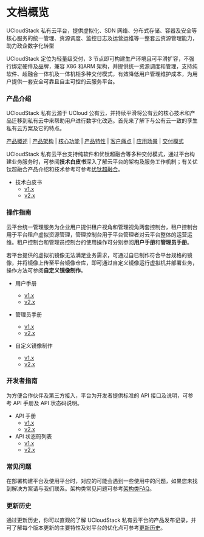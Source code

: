 # 文档概览

UCloudStack 私有云平台，提供虚拟化、SDN 网络、分布式存储、容器及安全等核心服务的统一管理、资源调度、监控日志及运营运维等一整套云资源管理能力，助力政企数字化转型

UCloudStack 定位为轻量级交付，3 节点即可构建生产环境且可平滑扩容，不强行绑定硬件及品牌，兼容 X86 和ARM 架构，并提供统一资源调度和管理，支持纯软件、超融合一体机及一体机柜多种交付模式，有效降低用户管理维护成本，为用户提供一套安全可靠且自主可控的云服务平台。

### 产品介绍

UCloudStack 私有云源于 UCloud 公有云，并持续平滑将公有云的核心技术和产品迁移到私有云中来帮助用户进行数字化改造。首先来了解下与公有云一致的孪生私有云方案及它的特点。

[产品概述](/UCloudStack/v1.x/introduction/README.md)   |   [产品架构](/UCloudStack/v1.x/introduction/arch.md) |  [核心功能](/UCloudStack/v1.x/introduction/features.md)  |  [产品特性](/UCloudStack/v1.x/introduction/advantages.md)   |   [客户痛点](/UCloudStack/v1.x/introduction/painpoint.md) |  [应用场景](/UCloudStack/introduction/scenario.md)  |  [交付模式](/UCloudStack/v1.x/introduction/deliver.md)  

UCloudStack 私有云平台支持纯软件和优钛超融合等多种交付模式，通过平台构建业务服务时，可参阅**技术白皮书**深入了解云平台的架构及服务工作机制；有关优钛超融合产品介绍和技术参考可参考[优钛超融合](https://www.ucloud.cn/site/product/utrion.html)。

* 技术白皮书
    * [v1.x](/UCloudStack/v1.x/techwhitepaper/README.md)    
    * [v2.x](/UCloudStack/v2.x/techwhitepaper/README.md)    


### 操作指南

云平台统一管理服务为企业用户提供租户视角和管理视角两套控制台，租户控制台用于平台租户虚拟资源管理，管理控制台用于平台管理者对云平台整体的运营运维。租户控制台和管理员控制台的使用操作可分别参阅**用户手册**和**管理员手册**。

若平台提供的虚拟机镜像无法满足业务需求，可通过自已制作符合平台规格的镜像，并将镜像上传至平台镜像仓库，即可通过自定义镜像运行虚拟机并部署业务，操作方法可参阅**自定义镜像制作**。

* 用户手册 
    * [v1.x](/UCloudStack/v1.x/userguide/README.md)  
    * [v2.x](/UCloudStack/v2.x/userguide/README.md)  

* 管理员手册 
    * [v1.x](/UCloudStack/v1.x/adminguide/README.md)  
    * [v2.x](/UCloudStack/v2.x/adminguide/README.md)  

* 自定义镜像制作
    * [v1.x](/UCloudStack/v1.x/customimage/README.md)
    * [v2.x](/UCloudStack/v2.x/customimage/README.md)

### 开发者指南

为方便合作伙伴及第三方接入，平台为开发者提供标准的 API 接口及说明，可参考 API 手册及 API 状态码说明。
* API 手册
     * [v1.x](/UCloudStack/v1.x/apiguide/README.md) 
     * [v2.x](/UCloudStack/v2.x/apiguide/README.md) 
* API 状态码列表
    * [v1.x](/UCloudStack/v1.x/apiretcode/README.md)
    * [v2.x](/UCloudStack/v2.x/apiretcode/README.md)

### 常见问题

在部署构建平台及使用平台时，对应的可能会遇到一些使用中的问题，如果您未找到解决方案请与我们联系。架构类常见问题可参考[架构类FAQ](/UCloudStack/faq.md)。

### 更新历史

通过更新历史，你可以直观的了解 UCloudStack 私有云平台的产品发布记录，并可了解每个版本更新的主要特性及对平台的优化点可参考[更新历史](/UCloudStack/changelog/README.md)。



